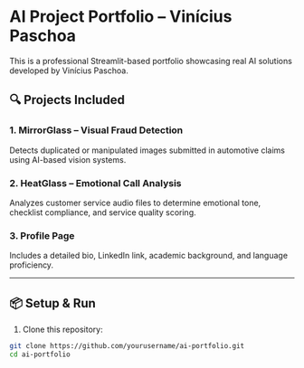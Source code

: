 # AI Project Portfolio – Vinícius Paschoa

This is a professional Streamlit-based portfolio showcasing real AI solutions developed by Vinícius Paschoa.

## 🔍 Projects Included

### 1. MirrorGlass – Visual Fraud Detection
Detects duplicated or manipulated images submitted in automotive claims using AI-based vision systems.

### 2. HeatGlass – Emotional Call Analysis
Analyzes customer service audio files to determine emotional tone, checklist compliance, and service quality scoring.

### 3. Profile Page
Includes a detailed bio, LinkedIn link, academic background, and language proficiency.

---

## 📦 Setup & Run

1. Clone this repository:
```bash
git clone https://github.com/yourusername/ai-portfolio.git
cd ai-portfolio
